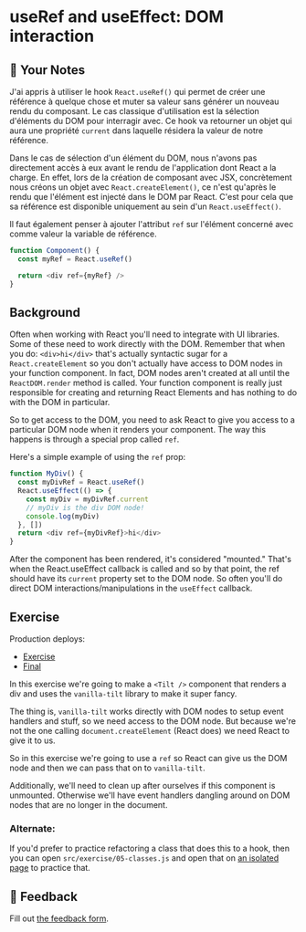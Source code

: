 # useRef and useEffect: DOM interaction

## 📝 Your Notes

J'ai appris à utiliser le hook `React.useRef()` qui permet de créer une
référence à quelque chose et muter sa valeur sans générer un nouveau rendu du
composant. Le cas classique d'utilisation est la sélection d'éléments du DOM
pour interragir avec. Ce hook va retourner un objet qui aura une propriété
`current` dans laquelle résidera la valeur de notre référence.

Dans le cas de sélection d'un élément du DOM, nous n'avons pas directement accès
à eux avant le rendu de l'application dont React a la charge. En effet, lors de
la création de composant avec JSX, concrètement nous créons un objet avec
`React.createElement()`, ce n'est qu'après le rendu que l'élément est injecté
dans le DOM par React. C'est pour cela que sa référence est disponible
uniquement au sein d'un `React.useEffect()`.

Il faut également penser à ajouter l'attribut `ref` sur l'élément concerné avec
comme valeur la variable de référence.

```js
function Component() {
  const myRef = React.useRef()

  return <div ref={myRef} />
}
```

## Background

Often when working with React you'll need to integrate with UI libraries. Some
of these need to work directly with the DOM. Remember that when you do:
`<div>hi</div>` that's actually syntactic sugar for a `React.createElement` so
you don't actually have access to DOM nodes in your function component. In fact,
DOM nodes aren't created at all until the `ReactDOM.render` method is called.
Your function component is really just responsible for creating and returning
React Elements and has nothing to do with the DOM in particular.

So to get access to the DOM, you need to ask React to give you access to a
particular DOM node when it renders your component. The way this happens is
through a special prop called `ref`.

Here's a simple example of using the `ref` prop:

```javascript
function MyDiv() {
  const myDivRef = React.useRef()
  React.useEffect(() => {
    const myDiv = myDivRef.current
    // myDiv is the div DOM node!
    console.log(myDiv)
  }, [])
  return <div ref={myDivRef}>hi</div>
}
```

After the component has been rendered, it's considered "mounted." That's when
the React.useEffect callback is called and so by that point, the ref should have
its `current` property set to the DOM node. So often you'll do direct DOM
interactions/manipulations in the `useEffect` callback.

## Exercise

Production deploys:

- [Exercise](https://react-hooks.netlify.app/isolated/exercise/05.js)
- [Final](https://react-hooks.netlify.app/isolated/final/05.js)

In this exercise we're going to make a `<Tilt />` component that renders a div
and uses the `vanilla-tilt` library to make it super fancy.

The thing is, `vanilla-tilt` works directly with DOM nodes to setup event
handlers and stuff, so we need access to the DOM node. But because we're not the
one calling `document.createElement` (React does) we need React to give it to
us.

So in this exercise we're going to use a `ref` so React can give us the DOM node
and then we can pass that on to `vanilla-tilt`.

Additionally, we'll need to clean up after ourselves if this component is
unmounted. Otherwise we'll have event handlers dangling around on DOM nodes that
are no longer in the document.

### Alternate:

If you'd prefer to practice refactoring a class that does this to a hook, then
you can open `src/exercise/05-classes.js` and open that on
[an isolated page](http://localhost:3000/isolated/exercise/05-classes.js) to
practice that.

## 🦉 Feedback

Fill out
[the feedback form](https://ws.kcd.im/?ws=React%20Hooks%20%F0%9F%8E%A3&e=05%3A%20useRef%20and%20useEffect%3A%20DOM%20interaction&em=hdessomme%40gmail.com).
